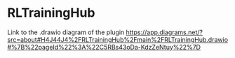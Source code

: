 # RLTrainingHub
Link to the .drawio diagram of the plugin 
    https://app.diagrams.net/?src=about#H4J44J4%2FRLTrainingHub%2Fmain%2FRLTrainingHub.drawio#%7B%22pageId%22%3A%22C5RBs43oDa-KdzZeNtuy%22%7D
